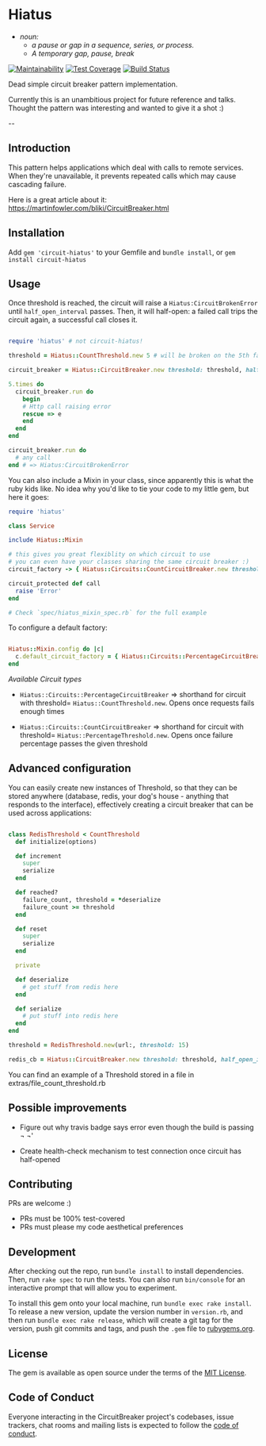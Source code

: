 # Hiatus

* *noun:*
  + *a pause or gap in a sequence, series, or process.*
  + *A temporary gap, pause, break*


[![Maintainability](https://api.codeclimate.com/v1/badges/f525ee829216ceed6006/maintainability)](https://codeclimate.com/github/cesartalves/hiatus/maintainability)
[![Test Coverage](https://api.codeclimate.com/v1/badges/f525ee829216ceed6006/test_coverage)](https://codeclimate.com/github/cesartalves/hiatus/test_coverage)
[![Build Status](https://travis-ci.org/cesartalves/hiatus.svg)](https://travis-ci.org/cesartalves/hiatus)

Dead simple circuit breaker pattern implementation.

Currently this is an unambitious project for future reference and talks. Thought the pattern was interesting and wanted to give it a shot :)

--

## Introduction

This pattern helps applications which deal with calls to remote services. When they're unavailable, it prevents repeated calls which may cause cascading failure.

Here is a great article about it: https://martinfowler.com/bliki/CircuitBreaker.html

## Installation

Add `gem 'circuit-hiatus'` to your Gemfile and `bundle install`, or `gem install circuit-hiatus`

## Usage

Once threshold is reached, the circuit will raise a `Hiatus:CircuitBrokenError` until `half_open_interval` passes. Then, it will half-open: a failed call trips the circuit again, a successful call closes it.

```ruby

require 'hiatus' # not circuit-hiatus!

threshold = Hiatus::CountThreshold.new 5 # will be broken on the 5th failed attempt

circuit_breaker = Hiatus::CircuitBreaker.new threshold: threshold, half_open_interval: 60 # after 60 seconds, circuit is apt to make calls again

5.times do
  circuit_breaker.run do
    begin
    # Http call raising error
    rescue => e
    end
  end
end

circuit_breaker.run do
  # any call
end # => Hiatus:CircuitBrokenError

```

You can also include a Mixin in your class, since apparently this is what the ruby kids like. No idea why you'd like to tie your code to my little gem, but here it goes:

```ruby
require 'hiatus'

class Service

include Hiatus::Mixin

# this gives you great flexiblity on which circuit to use
# you can even have your classes sharing the same circuit breaker :)
circuit_factory -> { Hiatus::Circuits::CountCircuitBreaker.new threshold: 3 }

circuit_protected def call
  raise 'Error'
end

# Check `spec/hiatus_mixin_spec.rb` for the full example

```

To configure a default factory:

```ruby

Hiatus::Mixin.config do |c|
  c.default_circuit_factory = { Hiatus::Circuits::PercentageCircuitBreaker.new threshold: 0.5 }
end

```

*Available Circuit types*

- `Hiatus::Circuits::PercentageCircuitBreaker` => shorthand for circuit with threshold= `Hiatus::CountThreshold.new`. Opens once requests fails enough times

- `Hiatus::Circuits::CountCircuitBreaker` => shorthand for circuit with threshold=  `Hiatus::PercentageThreshold.new`. Opens once failure percentage passes the given threshold

## Advanced configuration

You can easily create new instances of Threshold, so that they can be stored anywhere (database, redis, your dog's house - anything that responds to the interface), effectively creating a circuit breaker that can be used across applications:

```ruby

class RedisThreshold < CountThreshold
  def initialize(options)

  def increment
    super
    serialize
  end

  def reached?
    failure_count, threshold = *deserialize
    failure_count >= threshold
  end

  def reset
    super
    serialize
  end

  private

  def deserialize
    # get stuff from redis here
  end

  def serialize
    # put stuff into redis here
  end
end

threshold = RedisThreshold.new(url:, threshold: 15)

redis_cb = Hiatus::CircuitBreaker.new threshold: threshold, half_open_interval: 90

```

You can find an example of a Threshold stored in a file in extras/file_count_threshold.rb

## Possible improvements

- Figure out why travis badge says error even though the build is passing ¬ ¬'

- Create health-check mechanism to test connection once circuit has half-opened

## Contributing

PRs are welcome :)
- PRs must be 100% test-covered
- PRs must please my code aesthetical preferences

## Development

After checking out the repo, run `bundle install` to install dependencies. Then, run `rake spec` to run the tests. You can also run `bin/console` for an interactive prompt that will allow you to experiment.

To install this gem onto your local machine, run `bundle exec rake install`. To release a new version, update the version number in `version.rb`, and then run `bundle exec rake release`, which will create a git tag for the version, push git commits and tags, and push the `.gem` file to [rubygems.org](https://rubygems.org).

## License

The gem is available as open source under the terms of the [MIT License](https://opensource.org/licenses/MIT).

## Code of Conduct

Everyone interacting in the CircuitBreaker project's codebases, issue trackers, chat rooms and mailing lists is expected to follow the [code of conduct](https://github.com/cesartalves/hiatus/blob/master/CODE_OF_CONDUCT.md).
